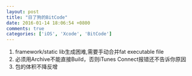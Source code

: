 ```yaml
---
layout: post
title: "日了狗的BitCode"
date: 2016-01-14 18:06:54 +0800
comments: true
categories: ['iOS', 'Xcode', 'BitCode']
---
```


1. framework/static lib生成困难,需要手动合并fat executable file
2. 必须用Archive不能直接Build，否则iTunes Connect报错还不告诉你原因
3. 包的体积不降反增